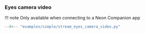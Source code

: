 ### Eyes camera video

!!! note
Only available when connecting to a Neon Companion app

```python linenums="1" hl_lines="18"
--8<-- "examples/simple/stream_eyes_camera_video.py"
```
